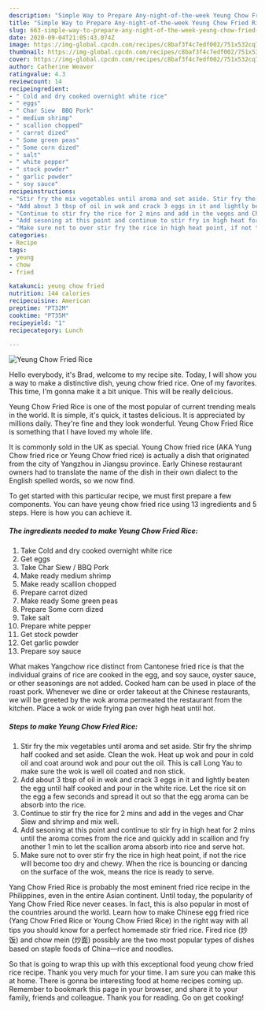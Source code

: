 ```yaml
---
description: "Simple Way to Prepare Any-night-of-the-week Yeung Chow Fried Rice"
title: "Simple Way to Prepare Any-night-of-the-week Yeung Chow Fried Rice"
slug: 663-simple-way-to-prepare-any-night-of-the-week-yeung-chow-fried-rice
date: 2020-09-04T21:05:43.074Z
image: https://img-global.cpcdn.com/recipes/c8baf3f4c7edf002/751x532cq70/yeung-chow-fried-rice-recipe-main-photo.jpg
thumbnail: https://img-global.cpcdn.com/recipes/c8baf3f4c7edf002/751x532cq70/yeung-chow-fried-rice-recipe-main-photo.jpg
cover: https://img-global.cpcdn.com/recipes/c8baf3f4c7edf002/751x532cq70/yeung-chow-fried-rice-recipe-main-photo.jpg
author: Catherine Weaver
ratingvalue: 4.3
reviewcount: 14
recipeingredient:
- " Cold and dry cooked overnight white rice"
- " eggs"
- " Char Siew  BBQ Pork"
- " medium shrimp"
- " scallion chopped"
- " carrot dized"
- " Some green peas"
- " Some corn dized"
- " salt"
- " white pepper"
- " stock powder"
- " garlic powder"
- " soy sauce"
recipeinstructions:
- "Stir fry the mix vegetables until aroma and set aside. Stir fry the shrimp half cooked and set aside. Clean the wok. Heat up wok and pour in cold oil and coat around wok and pour out the oil. This is call Long Yau to make sure the wok is well oil coated and non stick."
- "Add about 3 tbsp of oil in wok and crack 3 eggs in it and lightly beaten the egg until half cooked and pour in the white rice. Let the rice sit on the egg a few seconds and spread it out so that the egg aroma can be absorb into the rice."
- "Continue to stir fry the rice for 2 mins and add in the veges and Char Siew and shrimp and mix well."
- "Add sesoning at this point and continue to stir fry in high heat for 2 mins until the aroma comes from the rice and quickly add in scallion and fry another 1 min to let the scallion aroma absorb into rice and serve hot."
- "Make sure not to over stir fry the rice in high heat point, if not the rice will become too dry and chewy. When the rice is bouncing or dancing on the surface of the wok, means the rice is ready to serve."
categories:
- Recipe
tags:
- yeung
- chow
- fried

katakunci: yeung chow fried 
nutrition: 144 calories
recipecuisine: American
preptime: "PT32M"
cooktime: "PT35M"
recipeyield: "1"
recipecategory: Lunch

---
```



![Yeung Chow Fried Rice](https://img-global.cpcdn.com/recipes/c8baf3f4c7edf002/751x532cq70/yeung-chow-fried-rice-recipe-main-photo.jpg)

Hello everybody, it's Brad, welcome to my recipe site. Today, I will show you a way to make a distinctive dish, yeung chow fried rice. One of my favorites. This time, I'm gonna make it a bit unique. This will be really delicious.

Yeung Chow Fried Rice is one of the most popular of current trending meals in the world. It is simple, it's quick, it tastes delicious. It is appreciated by millions daily. They're fine and they look wonderful. Yeung Chow Fried Rice is something that I have loved my whole life.

It is commonly sold in the UK as special. Young Chow fried rice (AKA Yung Chow fried rice or Yeung Chow fried rice) is actually a dish that originated from the city of Yangzhou in Jiangsu province. Early Chinese restaurant owners had to translate the name of the dish in their own dialect to the English spelled words, so we now find.


To get started with this particular recipe, we must first prepare a few components. You can have yeung chow fried rice using 13 ingredients and 5 steps. Here is how you can achieve it.

<!--inarticleads1-->

##### The ingredients needed to make Yeung Chow Fried Rice:

1. Take  Cold and dry cooked overnight white rice
1. Get  eggs
1. Take  Char Siew / BBQ Pork
1. Make ready  medium shrimp
1. Make ready  scallion chopped
1. Prepare  carrot dized
1. Make ready  Some green peas
1. Prepare  Some corn dized
1. Take  salt
1. Prepare  white pepper
1. Get  stock powder
1. Get  garlic powder
1. Prepare  soy sauce


What makes Yangchow rice distinct from Cantonese fried rice is that the individual grains of rice are cooked in the egg, and soy sauce, oyster sauce, or other seasonings are not added. Cooked ham can be used in place of the roast pork. Whenever we dine or order takeout at the Chinese restaurants, we will be greeted by the wok aroma permeated the restaurant from the kitchen. Place a wok or wide frying pan over high heat until hot. 

<!--inarticleads2-->

##### Steps to make Yeung Chow Fried Rice:

1. Stir fry the mix vegetables until aroma and set aside. Stir fry the shrimp half cooked and set aside. Clean the wok. Heat up wok and pour in cold oil and coat around wok and pour out the oil. This is call Long Yau to make sure the wok is well oil coated and non stick.
1. Add about 3 tbsp of oil in wok and crack 3 eggs in it and lightly beaten the egg until half cooked and pour in the white rice. Let the rice sit on the egg a few seconds and spread it out so that the egg aroma can be absorb into the rice.
1. Continue to stir fry the rice for 2 mins and add in the veges and Char Siew and shrimp and mix well.
1. Add sesoning at this point and continue to stir fry in high heat for 2 mins until the aroma comes from the rice and quickly add in scallion and fry another 1 min to let the scallion aroma absorb into rice and serve hot.
1. Make sure not to over stir fry the rice in high heat point, if not the rice will become too dry and chewy. When the rice is bouncing or dancing on the surface of the wok, means the rice is ready to serve.


Yang Chow Fried Rice is probably the most eminent fried rice recipe in the Philippines, even in the entire Asian continent. Until today, the popularity of Yang Chow Fried Rice never ceases. In fact, this is also popular in most of the countries around the world. Learn how to make Chinese egg fried rice (Yang Chow Fried Rice or Young Chow Fried Rice) in the right way with all tips you should know for a perfect homemade stir fried rice. Fired rice (炒饭) and chow mein (炒面) possibly are the two most popular types of dishes based on staple foods of China—rice and noodles. 

So that is going to wrap this up with this exceptional food yeung chow fried rice recipe. Thank you very much for your time. I am sure you can make this at home. There is gonna be interesting food at home recipes coming up. Remember to bookmark this page in your browser, and share it to your family, friends and colleague. Thank you for reading. Go on get cooking!
